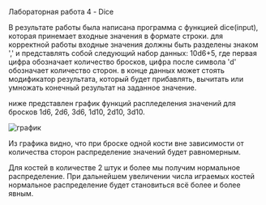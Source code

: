 
Лабораторная работа 4 - Dice

В результате работы была написана программа с функцией dice(input), которая принемает входные значения в формате строки. 
для корректной работы входные значения должны быть разделены знаком ',' и представлять собой следующий набор данных: 
10d6+5, где первая цифра обозначает количество бросков, цифра после символа 'd' обозначает количество сторон.
в конце данных может стоять модификатор результата, который будет прибавлять, вычитать или умножать конечный результат на заданное значение.

ниже представлен график функций распледеления значений для бросков  1d6, 2d6, 3d6, 1d10, 2d10, 3d10.




![график](https://user-images.githubusercontent.com/115889759/209590270-a247d8bd-fe40-4ccd-ab39-1cdacec37736.png)


Из графика видно, что при броске одной кости вне зависимости от количества сторон распределение значений будет равномерным.

Для костей в количестве 2 штук и более мы получим нормальное распределение. При дальнейшем увеличении числа играемых костей нормальное распределение будет становиться всё более и более явным.
